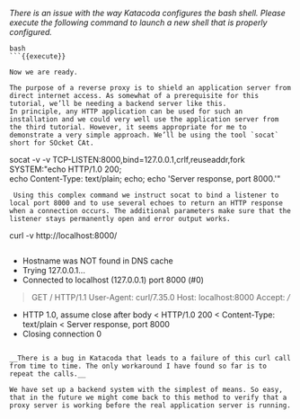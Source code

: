 _There is an issue with the way Katacoda configures the bash shell. Please execute the following command to launch a new shell that is properly configured._

```
bash
```{{execute}}

Now we are ready.

The purpose of a reverse proxy is to shield an application server from direct internet access. As somewhat of a prerequisite for this tutorial, we’ll be needing a backend server like this.
In principle, any HTTP application can be used for such an installation and we could very well use the application server from the third tutorial. However, it seems appropriate for me to demonstrate a very simple approach. We’ll be using the tool `socat` short for SOcket CAt.

```
socat -v -v TCP-LISTEN:8000,bind=127.0.0.1,crlf,reuseaddr,fork SYSTEM:"echo HTTP/1.0 200;\
echo Content-Type\: text/plain; echo; echo 'Server response, port 8000.'"
```{{execute}}
 Using this complex command we instruct socat to bind a listener to local port 8000 and to use several echoes to return an HTTP response when a connection occurs. The additional parameters make sure that the listener stays permanently open and error output works.

```
curl -v http://localhost:8000/
```{{execute}}

```
* Hostname was NOT found in DNS cache
*  Trying 127.0.0.1...
* Connected to localhost (127.0.0.1) port 8000 (#0)
> GET / HTTP/1.1
> User-Agent: curl/7.35.0
> Host: localhost:8000
> Accept: */*
> 
* HTTP 1.0, assume close after body
< HTTP/1.0 200
< Content-Type: text/plain
< 
Server response, port 8000
* Closing connection 0
```

__There is a bug in Katacoda that leads to a failure of this curl call from time to time. The only workaround I have found so far is to repeat the calls.__

We have set up a backend system with the simplest of means. So easy, that in the future we might come back to this method to verify that a proxy server is working before the real application server is running.

